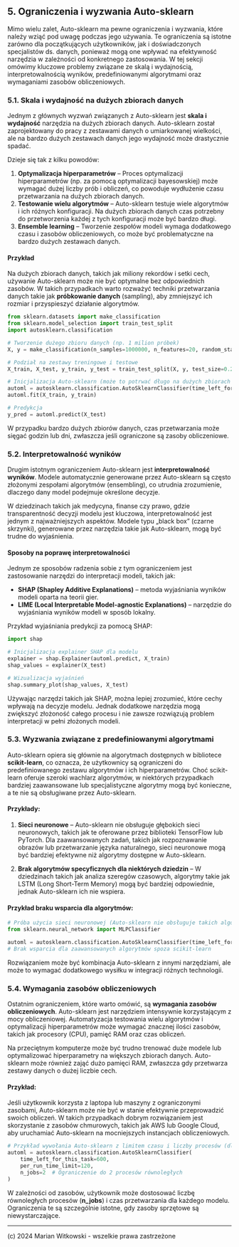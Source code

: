 ## 5. Ograniczenia i wyzwania Auto-sklearn

Mimo wielu zalet, Auto-sklearn ma pewne ograniczenia i wyzwania, które należy wziąć pod uwagę podczas jego używania. Te ograniczenia są istotne zarówno dla początkujących użytkowników, jak i doświadczonych specjalistów ds. danych, ponieważ mogą one wpływać na efektywność narzędzia w zależności od konkretnego zastosowania. W tej sekcji omówimy kluczowe problemy związane ze skalą i wydajnością, interpretowalnością wyników, predefiniowanymi algorytmami oraz wymaganiami zasobów obliczeniowych.

### 5.1. Skala i wydajność na dużych zbiorach danych

Jednym z głównych wyzwań związanych z Auto-sklearn jest **skala i wydajność** narzędzia na dużych zbiorach danych. Auto-sklearn został zaprojektowany do pracy z zestawami danych o umiarkowanej wielkości, ale na bardzo dużych zestawach danych jego wydajność może drastycznie spadać. 

Dzieje się tak z kilku powodów:
1. **Optymalizacja hiperparametrów** – Proces optymalizacji hiperparametrów (np. za pomocą optymalizacji bayesowskiej) może wymagać dużej liczby prób i obliczeń, co powoduje wydłużenie czasu przetwarzania na dużych zbiorach danych.
2. **Testowanie wielu algorytmów** – Auto-sklearn testuje wiele algorytmów i ich różnych konfiguracji. Na dużych zbiorach danych czas potrzebny do przetworzenia każdej z tych konfiguracji może być bardzo długi.
3. **Ensemble learning** – Tworzenie zespołów modeli wymaga dodatkowego czasu i zasobów obliczeniowych, co może być problematyczne na bardzo dużych zestawach danych.

#### Przykład

Na dużych zbiorach danych, takich jak miliony rekordów i setki cech, używanie Auto-sklearn może nie być optymalne bez odpowiednich zasobów. W takich przypadkach warto rozważyć techniki przetwarzania danych takie jak **próbkowanie danych** (sampling), aby zmniejszyć ich rozmiar i przyspieszyć działanie algorytmów.

```python
from sklearn.datasets import make_classification
from sklearn.model_selection import train_test_split
import autosklearn.classification

# Tworzenie dużego zbioru danych (np. 1 milion próbek)
X, y = make_classification(n_samples=1000000, n_features=20, random_state=42)

# Podział na zestawy treningowe i testowe
X_train, X_test, y_train, y_test = train_test_split(X, y, test_size=0.2, random_state=42)

# Inicjalizacja Auto-sklearn (może to potrwać długo na dużych zbiorach danych)
automl = autosklearn.classification.AutoSklearnClassifier(time_left_for_this_task=3600)
automl.fit(X_train, y_train)

# Predykcja
y_pred = automl.predict(X_test)
```

W przypadku bardzo dużych zbiorów danych, czas przetwarzania może sięgać godzin lub dni, zwłaszcza jeśli ograniczone są zasoby obliczeniowe.

### 5.2. Interpretowalność wyników

Drugim istotnym ograniczeniem Auto-sklearn jest **interpretowalność wyników**. Modele automatycznie generowane przez Auto-sklearn są często złożonymi zespołami algorytmów (ensembling), co utrudnia zrozumienie, dlaczego dany model podejmuje określone decyzje.

W dziedzinach takich jak medycyna, finanse czy prawo, gdzie transparentność decyzji modelu jest kluczowa, interpretowalność jest jednym z najważniejszych aspektów. Modele typu „black box” (czarne skrzynki), generowane przez narzędzia takie jak Auto-sklearn, mogą być trudne do wyjaśnienia.

#### Sposoby na poprawę interpretowalności

Jednym ze sposobów radzenia sobie z tym ograniczeniem jest zastosowanie narzędzi do interpretacji modeli, takich jak:
- **SHAP (Shapley Additive Explanations)** – metoda wyjaśniania wyników modeli oparta na teorii gier.
- **LIME (Local Interpretable Model-agnostic Explanations)** – narzędzie do wyjaśniania wyników modeli w sposób lokalny.

Przykład wyjaśniania predykcji za pomocą SHAP:

```python
import shap

# Inicjalizacja explainer SHAP dla modelu
explainer = shap.Explainer(automl.predict, X_train)
shap_values = explainer(X_test)

# Wizualizacja wyjaśnień
shap.summary_plot(shap_values, X_test)
```

Używając narzędzi takich jak SHAP, można lepiej zrozumieć, które cechy wpływają na decyzje modelu. Jednak dodatkowe narzędzia mogą zwiększyć złożoność całego procesu i nie zawsze rozwiązują problem interpretacji w pełni złożonych modeli.

### 5.3. Wyzwania związane z predefiniowanymi algorytmami

Auto-sklearn opiera się głównie na algorytmach dostępnych w bibliotece **scikit-learn**, co oznacza, że użytkownicy są ograniczeni do predefiniowanego zestawu algorytmów i ich hiperparametrów. Choć scikit-learn oferuje szeroki wachlarz algorytmów, w niektórych przypadkach bardziej zaawansowane lub specjalistyczne algorytmy mogą być konieczne, a te nie są obsługiwane przez Auto-sklearn.

#### Przykłady:

1. **Sieci neuronowe** – Auto-sklearn nie obsługuje głębokich sieci neuronowych, takich jak te oferowane przez biblioteki TensorFlow lub PyTorch. Dla zaawansowanych zadań, takich jak rozpoznawanie obrazów lub przetwarzanie języka naturalnego, sieci neuronowe mogą być bardziej efektywne niż algorytmy dostępne w Auto-sklearn.
   
2. **Brak algorytmów specyficznych dla niektórych dziedzin** – W dziedzinach takich jak analiza szeregów czasowych, algorytmy takie jak LSTM (Long Short-Term Memory) mogą być bardziej odpowiednie, jednak Auto-sklearn ich nie wspiera.

#### Przykład braku wsparcia dla algorytmów:

```python
# Próba użycia sieci neuronowej (Auto-sklearn nie obsługuje takich algorytmów)
from sklearn.neural_network import MLPClassifier

automl = autosklearn.classification.AutoSklearnClassifier(time_left_for_this_task=300)
# Brak wsparcia dla zaawansowanych algorytmów spoza scikit-learn
```

Rozwiązaniem może być kombinacja Auto-sklearn z innymi narzędziami, ale może to wymagać dodatkowego wysiłku w integracji różnych technologii.

### 5.4. Wymagania zasobów obliczeniowych

Ostatnim ograniczeniem, które warto omówić, są **wymagania zasobów obliczeniowych**. Auto-sklearn jest narzędziem intensywnie korzystającym z mocy obliczeniowej. Automatyzacja testowania wielu algorytmów i optymalizacji hiperparametrów może wymagać znacznej ilości zasobów, takich jak procesory (CPU), pamięć RAM oraz czas obliczeń.

Na przeciętnym komputerze może być trudno trenować duże modele lub optymalizować hiperparametry na większych zbiorach danych. Auto-sklearn może również zająć dużo pamięci RAM, zwłaszcza gdy przetwarza zestawy danych o dużej liczbie cech.

#### Przykład:

Jeśli użytkownik korzysta z laptopa lub maszyny z ograniczonymi zasobami, Auto-sklearn może nie być w stanie efektywnie przeprowadzić swoich obliczeń. W takich przypadkach dobrym rozwiązaniem jest skorzystanie z zasobów chmurowych, takich jak AWS lub Google Cloud, aby uruchamiać Auto-sklearn na mocniejszych instancjach obliczeniowych.

```python
# Przykład wywołania Auto-sklearn z limitem czasu i liczby procesów (dla maszyn o mniejszych zasobach)
automl = autosklearn.classification.AutoSklearnClassifier(
    time_left_for_this_task=600,
    per_run_time_limit=120,
    n_jobs=2  # Ograniczenie do 2 procesów równoległych
)
```

W zależności od zasobów, użytkownik może dostosować liczbę równoległych procesów (**n_jobs**) i czas przetwarzania dla każdego modelu. Ograniczenia te są szczególnie istotne, gdy zasoby sprzętowe są niewystarczające.

---

(c) 2024 Marian Witkowski - wszelkie prawa zastrzeżone
